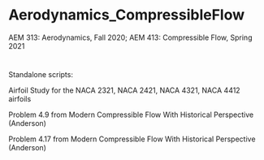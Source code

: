 # Aerodynamics_CompressibleFlow

AEM 313: Aerodynamics, Fall 2020; AEM 413: Compressible Flow, Spring 2021

#

Standalone scripts:

Airfoil Study for the NACA 2321, NACA 2421, NACA 4321, NACA 4412 airfoils

Problem 4.9 from Modern Compressible Flow With Historical Perspective (Anderson)

Problem 4.17 from Modern Compressible Flow With Historical Perspective (Anderson)
